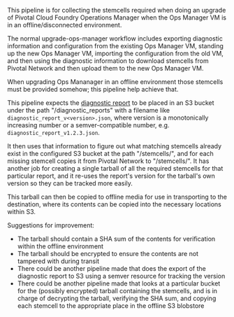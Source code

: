 This pipeline is for collecting the stemcells required when doing an upgrade of Pivotal Cloud Foundry Operations Manager when the Ops Manager VM is in an offline/disconnected environment.

The normal upgrade-ops-manager workflow includes exporting diagnostic information and configuration from the existing Ops Manager VM, standing up the new Ops Manager VM, importing the configuration from the old VM, and then using the diagnostic information to download stemcells from Pivotal Network and then upload them to the new Ops Manager VM.

When upgrading Ops Mananager in an offline environment those stemcells must be provided somehow; this pipeline help achieve that.

This pipeline expects the [diagnostic report](http://opsman-dev-api-docs.cfapps.io/#diagnostic-report) to be placed in an S3 bucket under the path "<bucket>/diagnostic_reports" with a filename like `diagnostic_report_v<version>.json`, where version is a monotonically increasing number or a semver-compatible number, e.g. `diagnostic_report_v1.2.3.json`.

It then uses that information to figure out what matching stemcells already exist in the configured S3 bucket at the path "<bucket>/stemcells/", and for each missing stemcell copies it from Pivotal Network to "<bucket>/stemcells/". It has another job for creating a single tarball of all the required stemcells for that particular report, and it re-uses the report's version for the tarball's own version so they can be tracked more easily.

This tarball can then be copied to offline media for use in transporting to the destination, where its contents can be copied into the necessary locations within S3.

Suggestions for improvement:
* The tarball should contain a SHA sum of the contents for verification within the offline environment
* The tarball should be encrypted to ensure the contents are not tampered with during transit
* There could be another pipeline made that does the export of the diagnostic report to S3 using a semver resource for tracking the version
* There could be another pipeline made that looks at a particular bucket for the (possibly encrypted) tarball containing the stemcells, and is in charge of decrypting the tarball, verifying the SHA sum, and copying each stemcell to the appropriate place in the offline S3 blobstore
